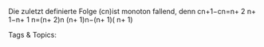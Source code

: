 Die zuletzt definierte Folge (cn)ist monoton fallend, denn
cn+1−cn=n+ 2
n+ 1−n+ 1
n=(n+ 2)n
(n+ 1)n−(n+ 1)( n+ 1)

   Tags & Topics:
   